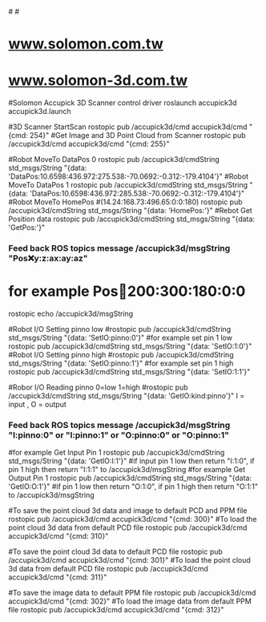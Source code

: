 #<!-- 2018.06.12 -->
#<!-- <author email="wenchih_tai@solomon.com.tw">Wenchih Tai</author> -->
# 
# www.solomon.com.tw
# www.solomon-3d.com.tw

#Solomon Accupick 3D Scanner control driver
roslaunch accupick3d accupick3d.launch 

#3D Scanner StartScan
rostopic pub /accupick3d/cmd accupick3d/cmd "{cmd: 254}"
#Get Image and 3D Point Cloud from Scanner
rostopic pub /accupick3d/cmd accupick3d/cmd "{cmd: 255}"

#Robot MoveTo DataPos 0
rostopic pub /accupick3d/cmdString std_msgs/String "{data: 'DataPos:10.6598:436.972:275.538:-70.0692:-0.312:-179.4104'}"
#Robot MoveTo DataPos 1
rostopic pub /accupick3d/cmdString std_msgs/String "{data: 'DataPos:10.6598:436.972:285.538:-70.0692:-0.312:-179.4104'}"
#Robot MoveTo HomePos
#(14.24:168.73:496.65:0:0:180)
rostopic pub /accupick3d/cmdString std_msgs/String "{data: 'HomePos:'}"
#Rebot Get Position data
rostopic pub /accupick3d/cmdString std_msgs/String "{data: 'GetPos:'}"
### Feed back ROS topics message /accupick3d/msgString  "Pos:x:y:z:ax:ay:az"
# for example  Pos:100:200:300:180:0:0
rostopic echo /accupick3d/msgString

#Robot I/O Setting pinno low
#rostopic pub /accupick3d/cmdString std_msgs/String "{data: 'SetIO:pinno:0'}" 
#for example set pin 1 low 
rostopic pub /accupick3d/cmdString std_msgs/String "{data: 'SetIO:1:0'}" 
#Robot I/O Setting pinno high
#rostopic pub /accupick3d/cmdString std_msgs/String "{data: 'SetIO:pinno:1'}" 
#for example set pin 1 high
rostopic pub /accupick3d/cmdString std_msgs/String "{data: 'SetIO:1:1'}" 

#Robor I/O Reading pinno  0=low 1=high
#rostopic pub /accupick3d/cmdString std_msgs/String "{data: 'GetIO:kind:pinno'}" I = input , O = output
### Feed back ROS topics message /accupick3d/msgString  "I:pinno:0" or "I:pinno:1" or "O:pinno:0" or "O:pinno:1" 
#for example Get Input Pin 1 
rostopic pub /accupick3d/cmdString std_msgs/String "{data: 'GetIO:I:1'}"
#if input pin 1 low then return "I:1:0", if pin 1 high then return "I:1:1" to /accupick3d/msgString
#for example Get Output Pin 1 
rostopic pub /accupick3d/cmdString std_msgs/String "{data: 'GetIO:O:1'}"
#if pin 1 low then return "O:1:0", if pin 1 high then return "O:1:1" to /accupick3d/msgString

#To save the point cloud 3d data and image to default PCD and PPM file
rostopic pub /accupick3d/cmd accupick3d/cmd "{cmd: 300}"
#To load the point cloud 3d data from default PCD file
rostopic pub /accupick3d/cmd accupick3d/cmd "{cmd: 310}"

#To save the point cloud 3d data to  default PCD file
rostopic pub /accupick3d/cmd accupick3d/cmd "{cmd: 301}"
#To load the point cloud 3d data from default PCD file
rostopic pub /accupick3d/cmd accupick3d/cmd "{cmd: 311}"

#To save the image data to  default PPM file
rostopic pub /accupick3d/cmd accupick3d/cmd "{cmd: 302}"
#To load the image data from default PPM file
rostopic pub /accupick3d/cmd accupick3d/cmd "{cmd: 312}"


